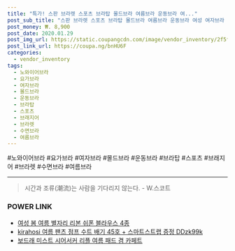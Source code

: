 ```yaml
--- 
title: "특가! 스판 브라렛 스포츠 브라탑 몰드브라 여름브라 운동브라 여..." 
post_sub_title: "스판 브라렛 스포츠 브라탑 몰드브라 여름브라 운동브라 여성 여자브라 브래지어 요가브라 노와이어브라 수면브라" 
post_money: ₩. 8,900 
post_date: 2020.01.29 
post_img_url: https://static.coupangcdn.com/image/vendor_inventory/2f5f/abb7893c7e28088aedafd559a31b7070c7814aed0c898f3dbfb99c3020df.jpg 
post_link_url: https://coupa.ng/bnHU6F 
categories: 
  - vendor_inventory 
tags: 
  - 노와이어브라 
  - 요가브라 
  - 여자브라 
  - 몰드브라 
  - 운동브라 
  - 브라탑 
  - 스포츠 
  - 브래지어 
  - 브라렛 
  - 수면브라 
  - 여름브라 
--- 
```

  #노와이어브라 #요가브라 #여자브라 #몰드브라 #운동브라 #브라탑 #스포츠 #브래지어 #브라렛 #수면브라 #여름브라 
<hr> 

> 시간과 조류(潮流)는 사람을 기다리지 않는다. - W.스코트 


### POWER LINK

* <a href="https://blog.naver.com/fasyy4321/221784965174" target="_blank">여성 봄 여름 별자리 리본 쉬폰 블라우스 4종</a>
* <a href="https://blog.naver.com/santokki14/221779626291" target="_blank">kirahosi 여름 팬츠 점프 수트 배기 45호 + 스마트스트랩 증정 DDzk99k</a>
* <a href="https://blog.naver.com/santokki14/221784469369" target="_blank">보드래 미스트 시어서커 리플 여름 패드 겸 카페트</a>
